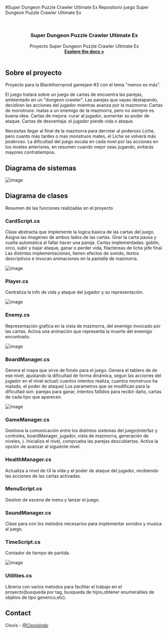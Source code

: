 #Super Dungeon Puzzle Crawler Ultimate Ex
Repositorio juego Super Dungeon Puzzle Crawler Ultimate Ex 


<!--
*** Thanks for checking out the Best-README-Template. If you have a suggestion
*** that would make this better, please fork the repo and create a pull request
*** or simply open an issue with the tag "enhancement".
*** Thanks again! Now go create something AMAZING! :D
***
***
***
*** To avoid retyping too much info. Do a search and replace for the following:
*** github_username, repo_name, twitter_handle, email, project_title, project_description
-->



<!-- PROJECT SHIELDS -->
<!--
*** I'm using markdown "reference style" links for readability.
*** Reference links are enclosed in brackets [ ] instead of parentheses ( ).
*** See the bottom of this document for the declaration of the reference variables
*** for contributors-url, forks-url, etc. This is an optional, concise syntax you may use.
*** https://www.markdownguide.org/basic-syntax/#reference-style-links
-->


<!-- PROJECT LOGO -->
<br />
<p align="center">


  <h3 align="center">Super Dungeon Puzzle Crawler Ultimate Ex</h3>

  <p align="center">
    Proyecto Super Dungeon Puzzle Crawler Ultimate Ex
    <br />
    <a href="https://github.com/github_username/repo_name"><strong>Explore the docs »</strong></a>
    <br />
    <br />
  </p>
</p>





<!-- Sobre el proyecto -->
## Sobre el proyecto

Proyecto para la Blackthornprod gamejam #3 con el tema "menos es más".

El juego tratará sobre un juego de cartas de encuentra las parejas, ambientado en un "dungeon crawler". Las parejas que vayas destapando, decidiran las acciones del jugador mientras avanza por la mazmorra: Cartas de monstruos: matas a un enemigo de la mazmorra, pero no siempre es buena idea. Cartas de mejora: curar al jugador, aumentar su poder de ataque. Cartas de desventaja: el jugador pierde vida o ataque.

Necesitas llegar al final de la mazmorra para derrotar al poderoso Liche, pero cuanto más tardes o mas monstruos mates, el Liche se volverá más poderoso. La dificultad del juego escala en cada nivel por las acciones en los niveles anteriores, en resumen cuando mejor seas jugando, evitarás mayores contratiempos.

<!-- Diagrama de sistemas -->
## Diagrama de sistemas
![image](https://user-images.githubusercontent.com/4136363/128594107-a8bbceba-f3c7-4c8e-ba19-fc7d9e743af3.png)

<!-- Diagrama de clases -->
## Diagrama de clases
Resumen de las funciones realizadas en el proyecto


<!-- CardScript.cs -->
### CardScript.cs
Clase abstracta que implemente la logica basica de las cartas del juego.
Asigna las imagenes de ambos lados de las cartas.
Girar la carta pausa y vuelta automatica al fallar hacer una pareja.
Cartas implementadas: goblin, orco, subir y bajar ataque, ganar o perder vida, filactereas de liche jefe final.
Las distintas implementaciones, tienen efectos de sonido, textos descriptivos e invocan animaciones en la pantalla de mazmorra.

![image](https://user-images.githubusercontent.com/4136363/112855381-07d4df80-90af-11eb-997a-0d20a27b1da8.png)


<!-- Player.cs -->
### Player.cs
Centraliza la info de vida y ataque del jugador y su representación.

![image](https://user-images.githubusercontent.com/4136363/112855432-11f6de00-90af-11eb-98f3-728e40dd87fb.png)


<!-- Enemy.cs -->
### Enemy.cs
Representación grafica en la vista de mazmorra, del enemigo invocado por las cartas.
Activa una animación que representa la muerte del enemigo encontrado.

![image](https://user-images.githubusercontent.com/4136363/112855628-48ccf400-90af-11eb-9556-f2339be2f353.png)


<!-- BoardManager.cs -->
### BoardManager.cs
Genera el mapa que sirve de fondo para el juego.
Genera el tablero de de ese nivel, ajustando la dificultad de forma dinámica, segun las acciones del jugador en el nivel actual( cuantos intentos realiza, cuantos monstruos ha matado, el poder de ataque)
Los parametros que se modifican para la dificultad son: parejas para ganar, intentos fallidos para recibir daño, cartas de cada tipo que aparecen.

![image](https://user-images.githubusercontent.com/4136363/112855741-639f6880-90af-11eb-81ff-d71b0bc02bc6.png)


<!-- GameManager.cs -->
### GameManager.cs
Gestiona la comunicación entre los distintos sistemas del juego(interfaz y controles, boardManager, jugador, vista de mazmorra, generación de niveles, ).
Inicializa el nivel, comprueba las parejas descubiertas.
Activa la opción de avanzar al siguiente nivel.

<!-- HealthManager.cs -->
### HealthManager.cs
Actualiza a nivel de UI la vida y el poder de ataque del jugador, recibiendo las acciones de las cartas activadas.

<!-- MenuScript.cs -->
### MenuScript.cs
Gestion de escena de menu y lanzar el juego.

<!-- SoundManager.cs -->
### SoundManager.cs
Clase para con los metodos necesarios para implementar sonidos y musica al juego.

<!-- TimeScript.cs -->
### TimeScript.cs
Contador de tiempo de partida.

![image](https://user-images.githubusercontent.com/4136363/112855790-731eb180-90af-11eb-8378-4dbd2ccc2b35.png)


<!-- Utilities.cs -->
### Utilities.cs
Libreria con varios metodos para facilitar el trabajo en el proyecto(busqueda por tag, busqueda de hijos,obtener enumerables de objetos de tipo generico,etc).



<!-- CONTACT -->
## Contact

Clovis - [@Clovisindo](https://twitter.com/clovisindo) 




<!-- MARKDOWN LINKS & IMAGES -->
<!-- https://www.markdownguide.org/basic-syntax/#reference-style-links -->
[contributors-shield]: https://img.shields.io/github/contributors/github_username/repo.svg?style=for-the-badge
[contributors-url]: https://github.com/github_username/repo/graphs/contributors
[forks-shield]: https://img.shields.io/github/forks/github_username/repo.svg?style=for-the-badge
[forks-url]: https://github.com/github_username/repo/network/members
[stars-shield]: https://img.shields.io/github/stars/github_username/repo.svg?style=for-the-badge
[stars-url]: https://github.com/github_username/repo/stargazers
[issues-shield]: https://img.shields.io/github/issues/github_username/repo.svg?style=for-the-badge
[issues-url]: https://github.com/github_username/repo/issues
[license-shield]: https://img.shields.io/github/license/github_username/repo.svg?style=for-the-badge
[license-url]: https://github.com/github_username/repo/blob/master/LICENSE.txt
[linkedin-shield]: https://img.shields.io/badge/-LinkedIn-black.svg?style=for-the-badge&logo=linkedin&colorB=555
[linkedin-url]: https://linkedin.com/in/github_username
